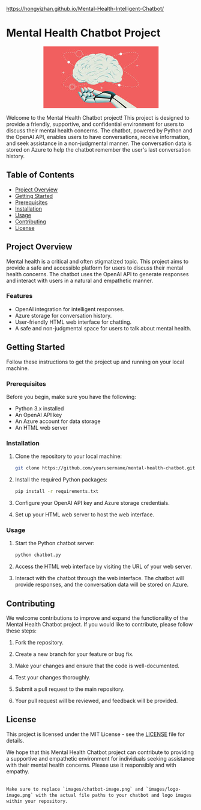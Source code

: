 
https://hongyizhan.github.io/Mental-Health-Intelligent-Chatbot/
# Mental Health Chatbot Project

<p align="center">
  <img src="images.jpeg" alt="Logo">
</p>

Welcome to the Mental Health Chatbot project! This project is designed to provide a friendly, supportive, and confidential environment for users to discuss their mental health concerns. The chatbot, powered by Python and the OpenAI API, enables users to have conversations, receive information, and seek assistance in a non-judgmental manner. The conversation data is stored on Azure to help the chatbot remember the user's last conversation history.

## Table of Contents

- [Project Overview](#project-overview)
- [Getting Started](#getting-started)
- [Prerequisites](#prerequisites)
- [Installation](#installation)
- [Usage](#usage)
- [Contributing](#contributing)
- [License](#license)

## Project Overview

Mental health is a critical and often stigmatized topic. This project aims to provide a safe and accessible platform for users to discuss their mental health concerns. The chatbot uses the OpenAI API to generate responses and interact with users in a natural and empathetic manner.

### Features

- OpenAI integration for intelligent responses.
- Azure storage for conversation history.
- User-friendly HTML web interface for chatting.
- A safe and non-judgmental space for users to talk about mental health.

## Getting Started

Follow these instructions to get the project up and running on your local machine.

### Prerequisites

Before you begin, make sure you have the following:

- Python 3.x installed
- An OpenAI API key
- An Azure account for data storage
- An HTML web server

### Installation

1. Clone the repository to your local machine:

   ```bash
   git clone https://github.com/yourusername/mental-health-chatbot.git
   ```

2. Install the required Python packages:

   ```bash
   pip install -r requirements.txt
   ```

3. Configure your OpenAI API key and Azure storage credentials.

4. Set up your HTML web server to host the web interface.

### Usage

1. Start the Python chatbot server:

   ```bash
   python chatbot.py
   ```

2. Access the HTML web interface by visiting the URL of your web server.

3. Interact with the chatbot through the web interface. The chatbot will provide responses, and the conversation data will be stored on Azure.

## Contributing

We welcome contributions to improve and expand the functionality of the Mental Health Chatbot project. If you would like to contribute, please follow these steps:

1. Fork the repository.

2. Create a new branch for your feature or bug fix.

3. Make your changes and ensure that the code is well-documented.

4. Test your changes thoroughly.

5. Submit a pull request to the main repository.

6. Your pull request will be reviewed, and feedback will be provided.

## License

This project is licensed under the MIT License - see the [LICENSE](LICENSE) file for details.

We hope that this Mental Health Chatbot project can contribute to providing a supportive and empathetic environment for individuals seeking assistance with their mental health concerns. Please use it responsibly and with empathy.
```

Make sure to replace `images/chatbot-image.png` and `images/logo-image.png` with the actual file paths to your chatbot and logo images within your repository.
